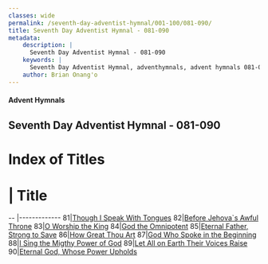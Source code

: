 ```yaml
---
classes: wide
permalink: /seventh-day-adventist-hymnal/001-100/081-090/
title: Seventh Day Adventist Hymnal - 081-090
metadata:
    description: |
      Seventh Day Adventist Hymnal - 081-090
    keywords: |
      Seventh Day Adventist Hymnal, adventhymnals, advent hymnals 081-090
    author: Brian Onang'o
---
```


#### Advent Hymnals
## Seventh Day Adventist Hymnal - 081-090

# Index of Titles
# | Title                        
-- |-------------
81|[Though I Speak With Tongues](/seventh-day-adventist-hymnal/001-100/081-090/Though-I-Speak-With-Tongues)
82|[Before Jehova\`s Awful Throne](/seventh-day-adventist-hymnal/001-100/081-090/Before-Jehova`s-Awful-Throne)
83|[O Worship the King](/seventh-day-adventist-hymnal/001-100/081-090/O-Worship-the-King)
84|[God the Omnipotent](/seventh-day-adventist-hymnal/001-100/081-090/God-the-Omnipotent)
85|[Eternal Father, Strong to Save](/seventh-day-adventist-hymnal/001-100/081-090/Eternal-Father,-Strong-to-Save)
86|[How Great Thou Art](/seventh-day-adventist-hymnal/001-100/081-090/How-Great-Thou-Art)
87|[God Who Spoke in the Beginning](/seventh-day-adventist-hymnal/001-100/081-090/God-Who-Spoke-in-the-Beginning)
88|[I Sing the Migthy Power of God](/seventh-day-adventist-hymnal/001-100/081-090/I-Sing-the-Migthy-Power-of-God)
89|[Let All on Earth Their Voices Raise](/seventh-day-adventist-hymnal/001-100/081-090/Let-All-on-Earth-Their-Voices-Raise)
90|[Eternal God, Whose Power Upholds](/seventh-day-adventist-hymnal/001-100/081-090/Eternal-God,-Whose-Power-Upholds)